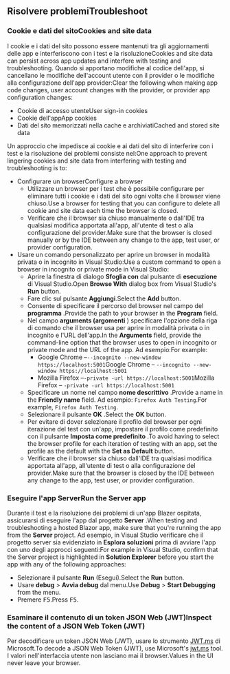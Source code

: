 ## <a name="troubleshoot"></a><span data-ttu-id="420c1-101">Risolvere problemi</span><span class="sxs-lookup"><span data-stu-id="420c1-101">Troubleshoot</span></span>

### <a name="cookies-and-site-data"></a><span data-ttu-id="420c1-102">Cookie e dati del sito</span><span class="sxs-lookup"><span data-stu-id="420c1-102">Cookies and site data</span></span>

<span data-ttu-id="420c1-103">I cookie e i dati del sito possono essere mantenuti tra gli aggiornamenti delle app e interferiscono con i test e la risoluzione</span><span class="sxs-lookup"><span data-stu-id="420c1-103">Cookies and site data can persist across app updates and interfere with testing and troubleshooting.</span></span> <span data-ttu-id="420c1-104">Quando si apportano modifiche al codice dell'app, si cancellano le modifiche dell'account utente con il provider o le modifiche alla configurazione dell'app provider:</span><span class="sxs-lookup"><span data-stu-id="420c1-104">Clear the following when making app code changes, user account changes with the provider, or provider app configuration changes:</span></span>

* <span data-ttu-id="420c1-105">Cookie di accesso utente</span><span class="sxs-lookup"><span data-stu-id="420c1-105">User sign-in cookies</span></span>
* <span data-ttu-id="420c1-106">Cookie dell'app</span><span class="sxs-lookup"><span data-stu-id="420c1-106">App cookies</span></span>
* <span data-ttu-id="420c1-107">Dati del sito memorizzati nella cache e archiviati</span><span class="sxs-lookup"><span data-stu-id="420c1-107">Cached and stored site data</span></span>

<span data-ttu-id="420c1-108">Un approccio che impedisce ai cookie e ai dati del sito di interferire con i test e la risoluzione dei problemi consiste nel:</span><span class="sxs-lookup"><span data-stu-id="420c1-108">One approach to prevent lingering cookies and site data from interfering with testing and troubleshooting is to:</span></span>

* <span data-ttu-id="420c1-109">Configurare un browser</span><span class="sxs-lookup"><span data-stu-id="420c1-109">Configure a browser</span></span>
  * <span data-ttu-id="420c1-110">Utilizzare un browser per i test che è possibile configurare per eliminare tutti i cookie e i dati del sito ogni volta che il browser viene chiuso.</span><span class="sxs-lookup"><span data-stu-id="420c1-110">Use a browser for testing that you can configure to delete all cookie and site data each time the browser is closed.</span></span>
  * <span data-ttu-id="420c1-111">Verificare che il browser sia chiuso manualmente o dall'IDE tra qualsiasi modifica apportata all'app, all'utente di test o alla configurazione del provider.</span><span class="sxs-lookup"><span data-stu-id="420c1-111">Make sure that the browser is closed manually or by the IDE between any change to the app, test user, or provider configuration.</span></span>
* <span data-ttu-id="420c1-112">Usare un comando personalizzato per aprire un browser in modalità privata o in incognito in Visual Studio:</span><span class="sxs-lookup"><span data-stu-id="420c1-112">Use a custom command to open a browser in incognito or private mode in Visual Studio:</span></span>
  * <span data-ttu-id="420c1-113">Aprire la finestra di dialogo **Sfoglia con** dal pulsante di **esecuzione** di Visual Studio.</span><span class="sxs-lookup"><span data-stu-id="420c1-113">Open **Browse With** dialog box from Visual Studio's **Run** button.</span></span>
  * <span data-ttu-id="420c1-114">Fare clic sul pulsante **Aggiungi**.</span><span class="sxs-lookup"><span data-stu-id="420c1-114">Select the **Add** button.</span></span>
  * <span data-ttu-id="420c1-115">Consente di specificare il percorso del browser nel campo del **programma** .</span><span class="sxs-lookup"><span data-stu-id="420c1-115">Provide the path to your browser in the **Program** field.</span></span>
  * <span data-ttu-id="420c1-116">Nel campo **arguments (argomenti** ) specificare l'opzione della riga di comando che il browser usa per aprire in modalità privata o in incognito e l'URL dell'app.</span><span class="sxs-lookup"><span data-stu-id="420c1-116">In the **Arguments** field, provide the command-line option that the browser uses to open in incognito or private mode and the URL of the app.</span></span> <span data-ttu-id="420c1-117">Ad esempio:</span><span class="sxs-lookup"><span data-stu-id="420c1-117">For example:</span></span>
    * <span data-ttu-id="420c1-118">Google Chrome &ndash;`--incognito --new-window https://localhost:5001`</span><span class="sxs-lookup"><span data-stu-id="420c1-118">Google Chrome &ndash; `--incognito --new-window https://localhost:5001`</span></span>
    * <span data-ttu-id="420c1-119">Mozilla Firefox &ndash;`-private -url https://localhost:5001`</span><span class="sxs-lookup"><span data-stu-id="420c1-119">Mozilla Firefox &ndash; `-private -url https://localhost:5001`</span></span>
  * <span data-ttu-id="420c1-120">Specificare un nome nel campo **nome descrittivo** .</span><span class="sxs-lookup"><span data-stu-id="420c1-120">Provide a name in the **Friendly name** field.</span></span> <span data-ttu-id="420c1-121">Ad esempio: `Firefox Auth Testing`.</span><span class="sxs-lookup"><span data-stu-id="420c1-121">For example, `Firefox Auth Testing`.</span></span>
  * <span data-ttu-id="420c1-122">Selezionare il pulsante **OK** .</span><span class="sxs-lookup"><span data-stu-id="420c1-122">Select the **OK** button.</span></span>
  * <span data-ttu-id="420c1-123">Per evitare di dover selezionare il profilo del browser per ogni iterazione del test con un'app, impostare il profilo come predefinito con il pulsante **Imposta come predefinito** .</span><span class="sxs-lookup"><span data-stu-id="420c1-123">To avoid having to select the browser profile for each iteration of testing with an app, set the profile as the default with the **Set as Default** button.</span></span>
  * <span data-ttu-id="420c1-124">Verificare che il browser sia chiuso dall'IDE tra qualsiasi modifica apportata all'app, all'utente di test o alla configurazione del provider.</span><span class="sxs-lookup"><span data-stu-id="420c1-124">Make sure that the browser is closed by the IDE between any change to the app, test user, or provider configuration.</span></span>

### <a name="run-the-server-app"></a><span data-ttu-id="420c1-125">Eseguire l'app Server</span><span class="sxs-lookup"><span data-stu-id="420c1-125">Run the Server app</span></span>

<span data-ttu-id="420c1-126">Durante il test e la risoluzione dei problemi di un'app Blazer ospitata, assicurarsi di eseguire l'app dal progetto **Server** .</span><span class="sxs-lookup"><span data-stu-id="420c1-126">When testing and troubleshooting a hosted Blazor app, make sure that you're running the app from the **Server** project.</span></span> <span data-ttu-id="420c1-127">Ad esempio, in Visual Studio verificare che il progetto server sia evidenziato in **Esplora soluzioni** prima di avviare l'app con uno degli approcci seguenti:</span><span class="sxs-lookup"><span data-stu-id="420c1-127">For example in Visual Studio, confirm that the Server project is highlighted in **Solution Explorer** before you start the app with any of the following approaches:</span></span>

* <span data-ttu-id="420c1-128">Selezionare il pulsante **Run** (Esegui).</span><span class="sxs-lookup"><span data-stu-id="420c1-128">Select the **Run** button.</span></span>
* <span data-ttu-id="420c1-129">Usare **debug**  >  **Avvia debug** dal menu.</span><span class="sxs-lookup"><span data-stu-id="420c1-129">Use **Debug** > **Start Debugging** from the menu.</span></span>
* <span data-ttu-id="420c1-130">Premere <kbd>F5</kbd>.</span><span class="sxs-lookup"><span data-stu-id="420c1-130">Press <kbd>F5</kbd>.</span></span>

### <a name="inspect-the-content-of-a-json-web-token-jwt"></a><span data-ttu-id="420c1-131">Esaminare il contenuto di un token JSON Web (JWT)</span><span class="sxs-lookup"><span data-stu-id="420c1-131">Inspect the content of a JSON Web Token (JWT)</span></span>

<span data-ttu-id="420c1-132">Per decodificare un token JSON Web (JWT), usare lo strumento [JWT.ms](https://jwt.ms/) di Microsoft.</span><span class="sxs-lookup"><span data-stu-id="420c1-132">To decode a JSON Web Token (JWT), use Microsoft's [jwt.ms](https://jwt.ms/) tool.</span></span> <span data-ttu-id="420c1-133">I valori nell'interfaccia utente non lasciano mai il browser.</span><span class="sxs-lookup"><span data-stu-id="420c1-133">Values in the UI never leave your browser.</span></span>
